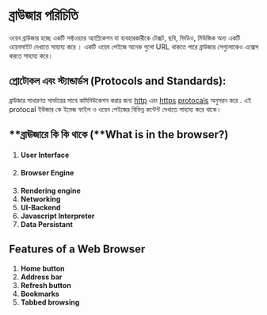 # ব্রাউজার পরিচিতি

ওয়েব ব্রাউজার হচ্ছে একটি সফ্টওয়্যার অ্যাপ্লিকেশন যা ব্যবহারকারীকে টেক্সট, ছবি, ভিডিও, মিউজিক অন্য একটি  ওয়েবসাইট দেখাতে সাহায্য করে । একটি ওয়েব পেইজে অনেক গুলো URL থাকতে পারে ব্রাউজার সেগুলোকেও এক্সেস করতে সাহায্য করে।&#x20;



## প্রোটোকল এবং স্ট্যান্ডার্ডস (Protocols and Standards):

ব্রাউজার সাধারণত সার্ভারের সাথে কমিনিউকেশন করার জন্য [http](https://en.wikipedia.org/wiki/HTTP) এবং [https](https://en.wikipedia.org/wiki/HTTPS) [protocals](https://en.wikipedia.org/wiki/Internet\_Protocol) অনুসরন করে .  এই protocal ইউজার কে ইমেজ ফাইল ও ওয়েব পেইজের বিভিন্ন কন্টেন্ট দেখাতে সাহায্য করে থাকে।&#x20;

## **ব্রাঊজারে কি কি থাকে (**What is in the browser?)

1. #### **User Interface**
2. #### **Browser Engine**
3. **Rendering engine**
4. **Networking**
5. **UI-Backend**
6. **Javascript Interpreter**
7. **Data Persistant**

## Features of a Web Browser

1. **Home button**
2. **Address bar**
3. **Refresh button**
4. **Bookmarks**
5. **Tabbed browsing**



